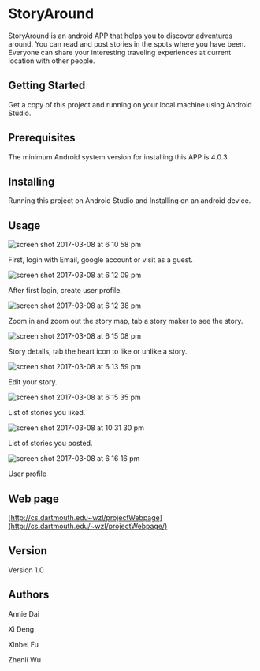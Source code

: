 # StoryAround

StoryAround is an android APP that helps you to discover adventures around. You can read and post stories in the spots where you have been. Everyone can share your interesting traveling experiences at current location with other people.

## Getting Started

Get a copy of this project and running on your local machine using Android Studio.

## Prerequisites

The minimum Android system version for installing this APP is 4.0.3.

## Installing

Running this project on Android Studio and Installing on an android device.

## Usage

![screen shot 2017-03-08 at 6 10 58 pm](https://cloud.githubusercontent.com/assets/23435773/23734100/c98a255e-044a-11e7-8b0a-fcdee81e0f35.png)

First, login with Email, google account or visit as a guest.

![screen shot 2017-03-08 at 6 12 09 pm](https://cloud.githubusercontent.com/assets/23435773/23734260/e9e4c222-044b-11e7-9c94-35f0ece93147.png)

After first login, create user profile.

![screen shot 2017-03-08 at 6 12 38 pm](https://cloud.githubusercontent.com/assets/23435773/23734222/ab2e564c-044b-11e7-9fc5-7630c7ec3d90.png)

Zoom in and zoom out the story map, tab a story maker to see the story.

![screen shot 2017-03-08 at 6 15 08 pm](https://cloud.githubusercontent.com/assets/23435773/23734329/741054e8-044c-11e7-90fe-27941adf2604.png)

Story details, tab the heart icon to like or unlike a story.

![screen shot 2017-03-08 at 6 13 59 pm](https://cloud.githubusercontent.com/assets/23435773/23734451/23b54e8a-044d-11e7-8454-5aad664cf39b.png)

Edit your story.

![screen shot 2017-03-08 at 6 15 35 pm](https://cloud.githubusercontent.com/assets/23435773/23734489/72b0aef8-044d-11e7-96e5-2225104cc6d3.png)

List of stories you liked.

![screen shot 2017-03-08 at 10 31 30 pm](https://cloud.githubusercontent.com/assets/23435773/23734785/584ed042-044f-11e7-8cb7-c2c7f57df276.png)

List of stories you posted.

![screen shot 2017-03-08 at 6 16 16 pm](https://cloud.githubusercontent.com/assets/23435773/23734579/eb08414a-044d-11e7-959a-ae1ef78629c9.png)

User profile

## Web page

[http://cs.dartmouth.edu~wzl/projectWebpage](http://cs.dartmouth.edu/~wzl/projectWebpage/)

## Version

Version 1.0

## Authors

Annie Dai

Xi Deng

Xinbei Fu

Zhenli Wu
